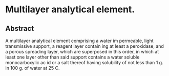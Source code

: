 # Multilayer analytical element.

## Abstract
A multilayer analytical element comprising a water im permeable, light transmissive support, a reagent layer contain ing at least a peroxidase, and a porous spreading layer, which are superposed in this order, in which at least one layer other than said support contains a water soluble monocarboxylic ac id or a salt thereof having solubility of not less than 1 g. in 100 g. of water at 25 C.